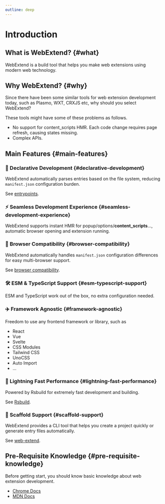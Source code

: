 ```yaml
---
outline: deep
---
```


# Introduction

## What is WebExtend? {#what}

WebExtend is a build tool that helps you make web extensions using modern web technology.

## Why WebExtend? {#why}

Since there have been some similar tools for web extension development today, such as Plasmo, WXT, CRXJS etc, why should you select WebExtend?

These tools might have some of these problems as follows.

- No support for content_scripts HMR. Each code change requires page refresh, causing states missing.
- Complex APIs.

## Main Features {#main-features}

### 📝 Declarative Development {#declarative-development}

WebExtend automatically parses entries based on the file system, reducing `manifest.json` configuration burden.

See [entrypoints](./entrypoints.md).

### ⚡️ Seamless Development Experience {#seamless-development-experience}

WebExtend supports instant HMR for popup/options/**content_scripts**..., automatic browser opening and extension running.

### 🧭 Browser Compatibility {#browser-compatibility}

WebExtend automatically handles `manifest.json` configuration differences for easy multi-browser support.

See [browser compatibility](./browser.md).

### 🛠️ ESM & TypeScript Support {#esm-typescript-support}

ESM and TypeScript work out of the box, no extra configuration needed.

### ✈️ Framework Agnostic {#framework-agnostic}

Freedom to use any frontend framework or library, such as

- React
- Vue
- Svelte
- CSS Modules
- Tailwind CSS
- UnoCSS
- Auto Import
- ...

### 🚀 Lightning Fast Performance {#lightning-fast-performance}

Powered by Rsbuild for extremely fast development and building.

See [Rsbuild](https://rsbuild.dev/).

### 💪 Scaffold Support {#scaffold-support}

WebExtend provides a CLI tool that helps you create a project quickly or generate entry files automatically.

See [web-extend](../api/web-extend.md).

## Pre-Requisite Knowledge {#pre-requisite-knowledge}

Before getting start, you should know basic knowledge about web extension development.

- [Chrome Docs](https://developer.chrome.com/docs/extensions/get-started)
- [MDN Docs](https://developer.mozilla.org/en-US/docs/Mozilla/Add-ons/WebExtensions)
